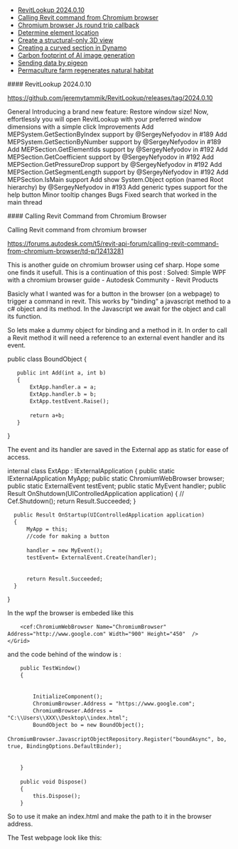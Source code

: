 <head>
<meta http-equiv="Content-Type" content="text/html; charset=utf-8">
<link rel="stylesheet" type="text/css" href="bc.css">
<script src="https://cdn.rawgit.com/google/code-prettify/master/loader/run_prettify.js" type="text/javascript"></script>
</head>

<!---

- https://github.com/jeremytammik/RevitLookup/releases/tag/2024.0.10
  General
  Introducing a brand new feature: Restore window size! Now, effortlessly you will open RevitLookup with your preferred window dimensions with a simple click
  Improvements
  Add MEPSystem.GetSectionByIndex support by @SergeyNefyodov in #189
  Add MEPSystem.GetSectionByNumber support by @SergeyNefyodov in #189
  Add MEPSection.GetElementIds support by @SergeyNefyodov in #192
  Add MEPSection.GetCoefficient support by @SergeyNefyodov in #192
  Add MEPSection.GetPressureDrop support by @SergeyNefyodov in #192
  Add MEPSection.GetSegmentLength support by @SergeyNefyodov in #192
  Add MEPSection.IsMain support
  Add show System.Object option (named Root hierarchy) by @SergeyNefyodov in #193
  Add generic types support for the help button
  Minor tooltip changes
  Bugs
  Fixed search that worked in the main thread

- Calling Revit command from chromium browser
  https://forums.autodesk.com/t5/revit-api-forum/calling-revit-command-from-chromium-browser/td-p/12413281

- determine element location
  how can the coordinates for a revit fabricationpart be obtained with the revit api
  https://stackoverflow.com/questions/77556660/how-can-the-coordinates-for-a-revit-fabricationpart-be-obtained-with-the-revit-a

- Create a 3D view showing only #Revit wall structural layers
  https://boostyourbim.wordpress.com/2023/12/04/create-a-3d-view-showing-only-revit-wall-structural-layers/
  - Create new 3D isometric view
  - Set parts visibility PartsVisibility.ShowPartsOnly
  - Create parts from all walls
  - For each part, retrieve its built-in parameter DPART_LAYER_INDEX
  - Convert from string to wall compound structure layer index
  - Hide part if its compound structure layer function differs from MaterialFunctionAssignment.Structure

- Dynamo: Curved Sections By Line (Part 1)
  https://youtu.be/Fic5BD-s3A8
  Anna Baranova
  More articles of mine
  https://www.linkedin.com/in/baranovaanna/
  private message
  https://www.linkedin.com/feed/?msgControlName=view_message_button&msgConversationId=2-NDQ2ZDYwYmYtYzY2Yy00MjJlLTgyNTUtM2E4YzA0NTk5MzJhXzAxMg%3D%3D&msgOverlay=true&trk=false

- Researchers quantify the carbon footprint of generating AI images
  Creating a photograph using artificial intelligence is like charging your phone.
  https://www.engadget.com/researchers-quantify-the-carbon-footprint-of-generating-ai-images-173538174.html
  img/ai_image_carbon_footprint.png

- send_data_by_pigeon.jpeg
  https://autodesk.slack.com/archives/C02NW42JP/p1701262599629959
  George Langham
  send_data_by_pigeon.jpeg
  Jean-Philippe Brault
  There is a RFC for that https://datatracker.ietf.org/doc/html/rfc1149
  IETF DatatrackerIETF Datatracker
  RFC 1149: Standard for the transmission of IP datagrams on avian carriers
  This memo describes an experimental method for the encapsulation of IP datagrams in avian carriers. This specification is primarily useful in Metropolitan Area Networks. This is an experimental, not recommended standard.
  1 Apr 1990
  Feisal Ahmad
  Never underestimate the bandwidth of a station wagon full of tapes hurtling down the highway.
  Wikipedia Sneakernet
  Sneakernet, also called sneaker net, is an informal term for the transfer of electronic information by physically moving media such as magnetic tape, floppy disks, optical discs, USB flash drives or external hard drives between computers, rather than transmitting it over a computer network. The term, a tongue-in-cheek play on net(work) as in Internet or Ethernet, refers to walking in sneakers as the transport mechanism. Alternative terms may be floppy net, train net, or pigeon net.
  https://en.wikipedia.org/wiki/Sneakernet
  Ryan Robinson
  I am reminded of this thread from 2012 - https://superuser.com/questions/419070/transatlantic-ping-faster-than-sending-a-pixel-to-the-screen
  (John Carmack rolls in to explain himself as the top answer)
  Super UserSuper User
  Transatlantic ping faster than sending a pixel to the screen?
  John Carmack tweeted,
  I can send an IP packet to Europe faster than I can send a pixel to the screen. How f’d up is that?
  And if this weren’t John Carmack, I’d file it under “the interwebs being

- hope for the future
  Drone Tour of Permaculture Farm
  https://youtu.be/TPxJtKob7Js
  five-minute
  > In this video I narrate a drone tour of our entire 250 acre farm showcasing some of the swale,
  dam, dugout, aquaculture, livestock food forest, cover cropping and other permaculture
  systems we have on our regenerative farm.
  https://www.coenfarm.ca
  > We are literally eating ourselves & our planet to death. Our mission is to provide nutrient-dense food, feed, & permaculture education to regenerate the planet & its people.

twitter:

 @AutodeskRevit  the #RevitAPI @AutodeskAPS  #BIM @DynamoBIM

&ndash; ...

linkedin:

#BIM #DynamoBIM #AutodeskAPS #Revit #API #IFC #SDK #Autodesk #AEC #adsk

the [Revit API discussion forum](http://forums.autodesk.com/t5/revit-api-forum/bd-p/160) thread

<center>
<img src="img/" alt="" title="" width="600"/>
<p style="font-size: 80%; font-style:italic"></p>
</center>

-->

###

- [RevitLookup 2024.0.10](#2)
- [Calling Revit command from Chromium browser](#3)
- [Chromium browser Js round trip callback](#4)
- [Determine element location](#5)
- [Create a structural-only 3D view](#6)
- [Creating a curved section in Dynamo](#7)
- [Carbon footprint of AI image generation](#8)
- [Sending data by pigeon](#9)
- [Permaculture farm regenerates natural habitat](#10)


####<a name="2"></a> RevitLookup 2024.0.10

https://github.com/jeremytammik/RevitLookup/releases/tag/2024.0.10

General
Introducing a brand new feature: Restore window size! Now, effortlessly you will open RevitLookup with your preferred window dimensions with a simple click
Improvements
Add MEPSystem.GetSectionByIndex support by @SergeyNefyodov in #189
Add MEPSystem.GetSectionByNumber support by @SergeyNefyodov in #189
Add MEPSection.GetElementIds support by @SergeyNefyodov in #192
Add MEPSection.GetCoefficient support by @SergeyNefyodov in #192
Add MEPSection.GetPressureDrop support by @SergeyNefyodov in #192
Add MEPSection.GetSegmentLength support by @SergeyNefyodov in #192
Add MEPSection.IsMain support
Add show System.Object option (named Root hierarchy) by @SergeyNefyodov in #193
Add generic types support for the help button
Minor tooltip changes
Bugs
Fixed search that worked in the main thread

####<a name="3"></a> Calling Revit Command from Chromium Browser

Calling Revit command from chromium browser

https://forums.autodesk.com/t5/revit-api-forum/calling-revit-command-from-chromium-browser/td-p/12413281


This is another guide on chromium browser using cef sharp. Hope some one finds it usefull.
This is a continuation of this post : Solved: Simple WPF with a chromium browser guide - Autodesk Community - Revit Products

Basicly what I wanted was for a button in the browser (on a webpage) to trigger a command in revit. This works by "binding" a javascript method to a c# object and its method. In the Javascript we await for the object and call its function.

So lets make a dummy object for binding and a method in it. In order to call a Revit method it will need a reference to an external event handler and its event.




   public class BoundObject
   {

       public int Add(int a, int b)
       {
           ExtApp.handler.a = a;
           ExtApp.handler.b = b;
           ExtApp.testEvent.Raise();

           return a+b;
       }
   }



The event and its handler are saved in the External app as static for ease of access.



  internal class ExtApp : IExternalApplication
  {
      public static IExternalApplication MyApp;
      public static ChromiumWebBrowser browser;
      public static ExternalEvent testEvent;
      public static MyEvent handler;
      public Result OnShutdown(UIControlledApplication application)
      {
         // Cef.Shutdown();
          return Result.Succeeded;
      }

      public Result OnStartup(UIControlledApplication application)
      {
          MyApp = this;
          //code for making a button

          handler = new MyEvent();
          testEvent= ExternalEvent.Create(handler);


          return Result.Succeeded;
      }
  }



In the wpf the browser is embeded like this




<Window x:Class="RevitTestProject.TestWindow"
        xmlns="http://schemas.microsoft.com/winfx/2006/xaml/presentation"
        xmlns:x="http://schemas.microsoft.com/winfx/2006/xaml"
        xmlns:mc="http://schemas.openxmlformats.org/markup-compatibility/2006"
        xmlns:d="http://schemas.microsoft.com/expression/blend/2008"
        xmlns:local="clr-namespace:RevitTestProject"
        xmlns:cef="clr-namespace:CefSharp.Wpf;assembly=CefSharp.Wpf"
        mc:Ignorable="d"
        Width="1000" Height="500">
    <Grid Background="PapayaWhip">

        <cef:ChromiumWebBrowser Name="ChromiumBrowser" Address="http://www.google.com" Width="900" Height="450"  />
    </Grid>
</Window>




and the code behind  of the window is :




        public TestWindow()
        {


            InitializeComponent();
            ChromiumBrowser.Address = "https://www.google.com";
            ChromiumBrowser.Address = "C:\\Users\\XXX\\Desktop\\index.html";
            BoundObject bo = new BoundObject();
            ChromiumBrowser.JavascriptObjectRepository.Register("boundAsync", bo, true, BindingOptions.DefaultBinder);


        }

        public void Dispose()
        {
            this.Dispose();
        }

So to use it make an index.html and make the path to it in the browser address.

 The Test webpage look like this:



<html>
<head>
    <title>Bridge Test</title>
    <!-- <script src="script.js"></script> -->
    <script type="text/javascript">
     async function callCSharpAction() {
        await CefSharp.BindObjectAsync("boundAsync");

        boundAsync.add(16, 2);
    }
    </script>
</head>
<body>
    <button id="action1" onclick="callCSharpAction()">Action 1</button>
    <button id="action2" onclick="alert('Button is working')">Action 2</button>
    <button id="action3">Action 3</button>
</body>
</html>



The handler code:



  internal class MyEvent : IExternalEventHandler
  {
      public int a;
      public int b;
      public void Execute(UIApplication app)
      {
          TaskDialog.Show("yoyoy", "data is "+a.ToString()+" and "+b.ToString()+".");
      }

      public string GetName()
      {
          return "YOYOOY";
      }
  }


####<a name="4"></a> Chromium Browser Js Round Trip Callback

To make a callback from c# function to the browser, you just need an instance of the browser, and a function in the javascript code that will be called.

here is an edited index.html

<html>
<head>
    <title>Bridge Test</title>
    <!-- <script src="script.js"></script> -->
    <script type="text/javascript">
     async function callCSharpAction() {
        await CefSharp.BindObjectAsync("boundAsync");

        boundAsync.add(16, 2);
    }


    function showAlert(arg1) {
        // Your JavaScript logic here
        alert("Function called with arguments: " + arg1);
        return ;
    }
    </script>
</head>
<body>
    <button id="action1" onclick="callCSharpAction()">Action 1</button>
    <button id="action2" onclick="alert('Button is working')">Action 2</button>
    <button id="action3">Action 3</button>
</body>
</html>

and in our bound class we save a instance to the browser so we can use it on command

    public class BoundObject
    {
        public int aS;
        public int bS;
        internal ChromiumWebBrowser browser;

        public void CallCSharpMethod()
        {
            MessageBox.Show("C# method called!");
            // Add more code here as needed
        }
        public int Add(int a, int b)
        {
            ExtApp.handler.a = a;
            ExtApp.handler.b = b;
            ExtApp.testEvent.Raise();

            return a+b;

        }

        public int SendSomeDataFromLocal(int a)
        {
            browser.ExecuteScriptAsync("showAlert("+a.ToString()+")");
            return a;
        }
    }

i passed it when i created the browser in the window codebehind.

public TestWindow()
{


    InitializeComponent();
    ChromiumBrowser.Address = "https://www.google.com";
    ChromiumBrowser.Address = "C:\\Users\\XXX\\Desktop\\index.html";
    BoundObject bo = new BoundObject();
    //ExtApp.boundObj = bo;
    bo.browser = ChromiumBrowser;
    ChromiumBrowser.JavascriptObjectRepository.Register("boundAsync", bo, true, BindingOptions.DefaultBinder);


}

finally you can call it from revit

   public Result Execute(ExternalCommandData commandData, ref string message, ElementSet elements)
   {
       ExtApp.boundObj.SendSomeDataFromLocal(999);
       return Result.Succeeded;
   }

this concludes a round trip from the browser and back. I hope anyone reading this finds it usefull.


####<a name="5"></a> Determine Element Location

We put together a nice little ovrview on various methods to determine the location of a BIM element discussing
[how can the coordinates for a Revit fabrication part be obtained with the Revit API](https://stackoverflow.com/questions/77556660/how-can-the-coordinates-for-a-revit-fabricationpart-be-obtained-with-the-revit-a)?

**Question:** I need to obtain the coordinates for Revit MEP FabricationParts. All of the elements I get do have a location property but not all of them have either a LocationPoint or a LocationCurve. More specific, only for Pipe elements am I able to get XYZ values through the LocationCurve. Elements such as Threadolet, Elbow, Weld and Fishmouth don't have either a LocationPoint or a LocationCurve.

**Answer:** Three options that can be used on almost all BIM elements are:

- Use the `Location` property
- Retrieve the element [`Geometry` property](https://www.revitapidocs.com/2024/d8a55a5b-2a69-d5ab-3e1f-6cf1ee43c8ec.htm), e.g., calculate the centroid of all the vertices
- Use the element [`BoundingBox` property](https://www.revitapidocs.com/2024/def2f9f2-b23a-bcea-43a3-e6de41b014c8.htm), e.g., calculate its midpoint

However, for these types of `FabricationParts` specifically, [egeer](https://stackoverflow.com/users/15534202/egeer) and [bootsch](https://stackoverflow.com/users/21999391/bootsch) suggest using the element's connector locations instead:

For OLets and ThreadOLets, you can use the connector that connects to the main pipe as its insertion point, since that is technically where the element was inserted:

<pre class="prettyprint">
    Connector insertionPointConnector = OLet.ConnectorManager
        .Connectors
        .OfType&lt;Connector&gt;()
        .FirstOrDefault(x => x.ConnectorType == ConnectorType.Curve);

    XYZ insertionPoint = insertionPointConnector?.Origin;
</pre>

Since their connectors are atypical in that they do not connect to another connector, but instead a curve, you need to get the one that is `ConnectorType.Curve`.

For welds, elbows and other inline elements, you can similarly use the connectors and get their origins.
If you want the center of the element, you can use vector math to calculate that using the connector's direction and location.
The direction that the connector points is the `BasisZ` property of the Connector's `CoordinateSystem`.

<pre class="prettyprint">
    XYZ connectorDirection = insertionPointConnector?.CoordinateSystem.BasisZ;
</pre>

The solution I end up with is a bit different from the answer given by egeer above:
I ended up getting a Connector for each element (the ones without a `LocationCurve` or `LocationPoint`).
Here's the code in VB:

<pre class="prettyprint">
    Dim insertionPointConnector As Connector = CType(e, FabricationPart).ConnectorManager.Connectors.OfType(Of Connector).FirstOrDefault()
    Dim elementOrigin as XYZ = Connector.insertionPointConnector.Origin
</pre>

`e` is of type Element.

Many thanks to egeer and bootsch for jumping in with these good solutions!

####<a name="6"></a> Create a Structural-Only 3D View

Harry Mattison continues his AU solution spree presenting a nice code sample demonstrating how
to [create a 3D view showing only Revit wall structural layers](https://boostyourbim.wordpress.com/2023/12/04/create-a-3d-view-showing-only-revit-wall-structural-layers/)
which is discussed in further depth in
the [Revit API discussion forum](http://forums.autodesk.com/t5/revit-api-forum/bd-p/160) thread
on how to [create new View3D that just displays wall layers of "Structure" function](https://forums.autodesk.com/t5/revit-api-forum/create-new-view3d-that-just-displays-wall-layers-of-quot/td-p/12344156).
Harry's sample code performs the following steps:

- Create new 3D isometric view
- Set view parts visibility `PartsVisibility.ShowPartsOnly`
- Create parts from all walls
- For each part, retrieve its built-in parameter `DPART_LAYER_INDEX`
- Convert from string to wall compound structure layer index
- Hide part if its compound structure layer function differs from `MaterialFunctionAssignment.Structure`

Many thanks to Harry for addressing this need!

####<a name="7"></a> Creating a Curved Section in Dynamo

I have heard several requests for a curved section view, e.g., Alex Vila in 2019:
[Create curved sections!](https://forums.autodesk.com/t5/revit-api-forum/create-curved-sections/m-p/8931972)

Finally, the cavalry comes to the rescue in the shape
of [Anna Baranova](https://www.linkedin.com/in/baranovaanna/), presenting a 22-minute video tutorial
on [Dynamo: Curved Sections By Line (Part 1)](https://youtu.be/Fic5BD-s3A8):

<center>
<iframe width="480" height="270" src="https://www.youtube.com/embed/Fic5BD-s3A8?si=bjREzyZh7uCyrZoZ" title="YouTube video player" frameborder="0" allow="accelerometer; autoplay; clipboard-write; encrypted-media; gyroscope; picture-in-picture; web-share" allowfullscreen></iframe>
</center>

Many thanks to Anna for this nice piece of work!

####<a name="8"></a> Carbon Footprint of AI Image Generation

Researchers quantify the carbon footprint of generating AI images

Creating a photograph using artificial intelligence is like charging your phone.
https://www.engadget.com/researchers-quantify-the-carbon-footprint-of-generating-ai-images-173538174.html
img/ai_image_carbon_footprint.png

####<a name="9"></a> Sending Data by Pigeon

Talking about carbon footprint and the cost and efficiency of digital data transmission, there is obviously a point at which transmission of large data can be speeded up by putting it on a storage device and moving that around rather physically than squeezing it through the limited bandwidth of the Internet:

<center>
<img src="img/send_data_by_pigeon.jpg" alt="Send data by pigeon" title="Send data by pigeon" width="600"/> <!-- Pixel Height: 1,218 Pixel Width: 1,080 -->
</center>

- There is even an RFC RFC 1149 for this concept,
the [Standard for the Transmission of IP Datagrams on Avian Carriers](https://datatracker.ietf.org/doc/html/rfc1149).
> This memo describes an experimental method for the encapsulation of IP datagrams in avian carriers.
This specification is primarily useful in Metropolitan Area Networks.
This is an experimental, not recommended standard.
- Never underestimate the bandwidth of a station wagon full of tapes hurtling down the highway,
cf. [Wikipedia on Sneakernet](https://en.wikipedia.org/wiki/Sneakernet).
- Reminds of this thread from 2012
about [transatlantic ping faster than sending a pixel to the screen](https://superuser.com/questions/419070/transatlantic-ping-faster-than-sending-a-pixel-to-the-screen)...

####<a name="10"></a> Permaculture Farm Regenerates Natural Habitat

Hope for the future from a five-minute video [drone tour of permaculture farm](https://youtu.be/TPxJtKob7Js):

<center>
<iframe width="480" height="270" src="https://www.youtube.com/embed/TPxJtKob7Js?si=QoImAfogIIMdU5Sp" title="YouTube video player" frameborder="0" allow="accelerometer; autoplay; clipboard-write; encrypted-media; gyroscope; picture-in-picture; web-share" allowfullscreen></iframe>
</center>

> In this video I narrate a drone tour of our entire 250 acre farm showcasing some of the swale,
dam, dugout, aquaculture, livestock food forest, cover cropping and other permaculture
systems we have on our regenerative farm.

Presented by the [Coen Farm](https://www.coenfarm.ca), who say:

> We are literally eating ourselves and our planet to death.
Our mission is to provide nutrient-dense food, feed, and permaculture education to regenerate the planet and its people.

Personally, I was very touched watching and listening to it.

